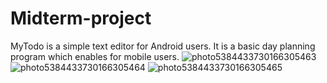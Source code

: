 # Midterm-project
MyTodo is a simple text editor for Android users. It is a basic  day planning program which enables for mobile users.
![photo5384433730166305463](https://user-images.githubusercontent.com/81067722/111901082-075d9880-8a60-11eb-85bf-cc2a19aadf5c.jpeg)
![photo5384433730166305464](https://user-images.githubusercontent.com/81067722/111901083-088ec580-8a60-11eb-8e9f-431b15f15fc0.jpeg)
![photo5384433730166305465](https://user-images.githubusercontent.com/81067722/111901084-09275c00-8a60-11eb-8a0a-b9c5243214ab.jpeg)

